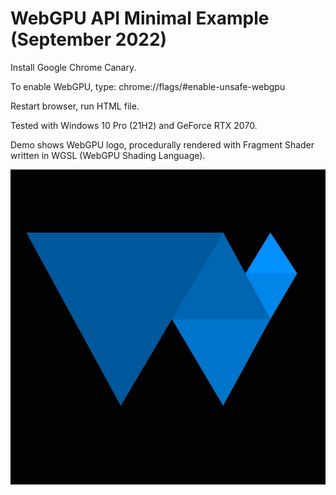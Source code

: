 # WebGPU API Minimal Example (September 2022)


Install Google Chrome Canary.


To enable WebGPU, type: chrome://flags/#enable-unsafe-webgpu


Restart browser, run HTML file.


Tested with Windows 10 Pro (21H2) and GeForce RTX 2070.


Demo shows WebGPU logo, procedurally rendered with Fragment Shader written in WGSL (WebGPU Shading Language).


![alt text](Image.jpg)